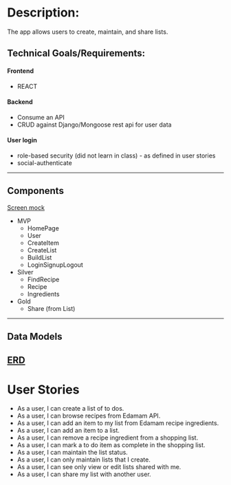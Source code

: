 # Description:
The app allows users to create, maintain, and share lists.

## Technical Goals/Requirements:
#### Frontend
 * REACT
#### Backend
 * Consume an API
 * CRUD against Django/Mongoose rest api for user data
#### User login
 * role-based security (did not learn in class) - as defined in user stories
 * social-authenticate
---
## Components
[Screen mock](https://wireframe.cc/8DJyT8)
* MVP
  * HomePage
  * User
  * CreateItem
  * CreateList
  * BuildList
  * LoginSignupLogout
* Silver
  * FindRecipe
  * Recipe
  * Ingredients
* Gold
  * Share (from List)
---
## Data Models
[ERD](https://dbdiagram.io/d/5e924af039d18f5553fd74eb)
---
# User Stories
* As a user, I can create a list of to dos.
* As a user, I can browse recipes from Edamam API.
* As a user, I can add an item to my list from Edamam recipe ingredients.
* As a user, I can add an item to a list.
* As a user, I can remove a recipe ingredient from a shopping list.
* As a user, I can mark a to do item as complete in the shopping list.
* As a user, I can maintain the list status.
* As a user, I can only maintain lists that I create.
* As a user, I can see only view or edit lists shared with me.
* As a user, I can share my list with another user.


